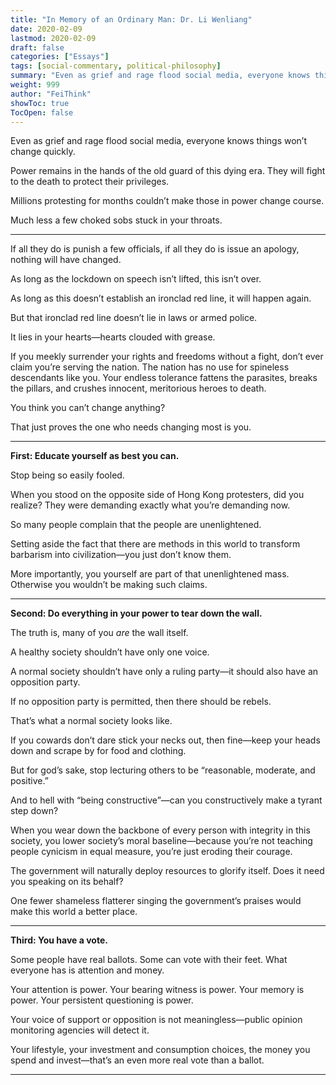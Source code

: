 ```yaml
---
title: "In Memory of an Ordinary Man: Dr. Li Wenliang"
date: 2020-02-09
lastmod: 2020-02-09
draft: false
categories: ["Essays"]
tags: [social-commentary, political-philosophy]
summary: "Even as grief and rage flood social media, everyone knows things won’t change quickly. Power remains..."
weight: 999
author: "FeiThink"
showToc: true
TocOpen: false
---
```




Even as grief and rage flood social media, everyone knows things won’t change quickly.

Power remains in the hands of the old guard of this dying era. They will fight to the death to protect their privileges.

Millions protesting for months couldn’t make those in power change course.

Much less a few choked sobs stuck in your throats.

---

If all they do is punish a few officials, if all they do is issue an apology, nothing will have changed.

As long as the lockdown on speech isn’t lifted, this isn’t over.

As long as this doesn’t establish an ironclad red line, it will happen again.

But that ironclad red line doesn’t lie in laws or armed police.

It lies in your hearts—hearts clouded with grease.

If you meekly surrender your rights and freedoms without a fight, don’t ever claim you’re serving the nation. The nation has no use for spineless descendants like you. Your endless tolerance fattens the parasites, breaks the pillars, and crushes innocent, meritorious heroes to death.

You think you can’t change anything?

That just proves the one who needs changing most is you.

---

**First: Educate yourself as best you can.**

Stop being so easily fooled.

When you stood on the opposite side of Hong Kong protesters, did you realize? They were demanding exactly what you’re demanding now.

So many people complain that the people are unenlightened.

Setting aside the fact that there are methods in this world to transform barbarism into civilization—you just don’t know them.

More importantly, you yourself are part of that unenlightened mass. Otherwise you wouldn’t be making such claims.

---

**Second: Do everything in your power to tear down the wall.**

The truth is, many of you *are* the wall itself.

A healthy society shouldn’t have only one voice.

A normal society shouldn’t have only a ruling party—it should also have an opposition party.

If no opposition party is permitted, then there should be rebels.

That’s what a normal society looks like.

If you cowards don’t dare stick your necks out, then fine—keep your heads down and scrape by for food and clothing.

But for god’s sake, stop lecturing others to be “reasonable, moderate, and positive.”

And to hell with “being constructive”—can you constructively make a tyrant step down?

When you wear down the backbone of every person with integrity in this society, you lower society’s moral baseline—because you’re not teaching people cynicism in equal measure, you’re just eroding their courage.

The government will naturally deploy resources to glorify itself. Does it need you speaking on its behalf?

One fewer shameless flatterer singing the government’s praises would make this world a better place.

---

**Third: You have a vote.**

Some people have real ballots. Some can vote with their feet. What everyone has is attention and money.

Your attention is power. Your bearing witness is power. Your memory is power. Your persistent questioning is power.

Your voice of support or opposition is not meaningless—public opinion monitoring agencies will detect it.

Your lifestyle, your investment and consumption choices, the money you spend and invest—that’s an even more real vote than a ballot.

---
